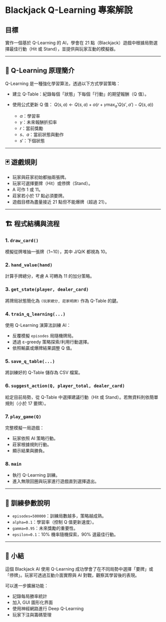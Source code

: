 # Blackjack Q-Learning 專案解說

## 目標

實作一個基於 Q-Learning 的 AI，學會在 21 點（Blackjack）遊戲中根據局勢選擇最佳行動（Hit 或 Stand），並提供與玩家互動的模擬器。

---

## 🧠 Q-Learning 原理簡介

Q-Learning 是一種強化學習算法，透過以下方式學習策略：

* 建立 Q-Table：紀錄每個「狀態」下每個「行動」的期望報酬（Q 值）。
* 使用公式更新 Q 值：
  $Q(s,a) \leftarrow Q(s,a) + \alpha (r + \gamma \max_a' Q(s',a') - Q(s,a))$

  * $\alpha$：學習率
  * $\gamma$：未來報酬折扣率
  * $r$：當前獎勵
  * $s$、$a$：當前狀態與動作
  * $s'$：下個狀態

---

## 🃏 遊戲規則

* 玩家與莊家初始都抽兩張牌。
* 玩家可選擇要牌（Hit）或停牌（Stand）。
* A 可作 1 或 11。
* 莊家若小於 17 點必須要牌。
* 遊戲目標為盡量接近 21 點但不能爆牌（超過 21）。

---

## 🏗️ 程式結構與流程

### 1. `draw_card()`

模擬從牌堆抽一張牌（1\~10），其中 J/Q/K 都視為 10。

### 2. `hand_value(hand)`

計算手牌總分，考慮 A 可轉為 11 的加分策略。

### 3. `get_state(player, dealer_card)`

將牌局狀態簡化為 `(玩家總分, 莊家明牌)` 作為 Q-Table 的鍵。

### 4. `train_q_learning(...)`

使用 Q-Learning 演算法訓練 AI：

* 反覆模擬 `episodes` 局隨機牌局。
* 透過 ε-greedy 策略探索/利用行動選擇。
* 依照輸贏或爆牌結果調整 Q 值。

### 5. `save_q_table(...)`

將訓練好的 Q-Table 儲存為 CSV 檔案。

### 6. `suggest_action(Q, player_total, dealer_card)`

給定目前局勢，從 Q-Table 中選擇建議行動（Hit 或 Stand）。若無資料則依簡單規則（小於 17 要牌）。

### 7. `play_game(Q)`

完整模擬一局遊戲：

* 玩家依照 AI 策略行動。
* 莊家根據規則行動。
* 顯示結果與勝負。

### 8. `main`

* 執行 Q-Learning 訓練。
* 進入無限回圈與玩家進行遊戲直到選擇退出。

---

## 🧪 訓練參數說明

* `episodes=500000`：訓練局數越多，策略越成熟。
* `alpha=0.1`：學習率（控制 Q 值更新速度）。
* `gamma=0.95`：未來獎勵的重要性。
* `epsilon=0.1`：10% 機率隨機探索，90% 選最佳行動。

---

## 📌 小結

這個 Blackjack AI 使用 Q-Learning 成功學會了在不同局勢中選擇「要牌」或「停牌」。玩家可透過互動介面實際與 AI 對戰，觀察其學習後的表現。

可以進一步擴展功能：

* 記錄每局勝率統計
* 加入 GUI 圖形化界面
* 使用神經網路進行 Deep Q-Learning
* 玩家下注與籌碼管理

